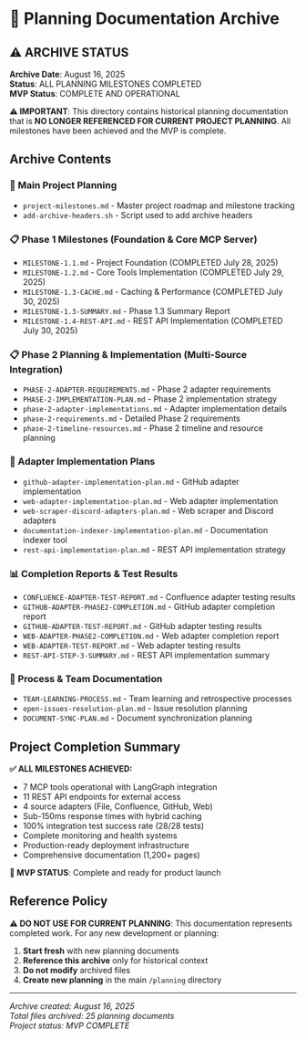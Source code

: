 # 📁 Planning Documentation Archive

## ⚠️ ARCHIVE STATUS
**Archive Date**: August 16, 2025  
**Status**: ALL PLANNING MILESTONES COMPLETED  
**MVP Status**: COMPLETE AND OPERATIONAL  

**⚠️ IMPORTANT**: This directory contains historical planning documentation that is **NO LONGER REFERENCED FOR CURRENT PROJECT PLANNING**. All milestones have been achieved and the MVP is complete.

## Archive Contents

### 🎯 Main Project Planning
- `project-milestones.md` - Master project roadmap and milestone tracking
- `add-archive-headers.sh` - Script used to add archive headers

### 📋 Phase 1 Milestones (Foundation & Core MCP Server)
- `MILESTONE-1.1.md` - Project Foundation (COMPLETED July 28, 2025)
- `MILESTONE-1.2.md` - Core Tools Implementation (COMPLETED July 29, 2025)  
- `MILESTONE-1.3-CACHE.md` - Caching & Performance (COMPLETED July 30, 2025)
- `MILESTONE-1.3-SUMMARY.md` - Phase 1.3 Summary Report
- `MILESTONE-1.4-REST-API.md` - REST API Implementation (COMPLETED July 30, 2025)

### 📋 Phase 2 Planning & Implementation (Multi-Source Integration)
- `PHASE-2-ADAPTER-REQUIREMENTS.md` - Phase 2 adapter requirements
- `PHASE-2-IMPLEMENTATION-PLAN.md` - Phase 2 implementation strategy
- `phase-2-adapter-implementations.md` - Adapter implementation details
- `phase-2-requirements.md` - Detailed Phase 2 requirements
- `phase-2-timeline-resources.md` - Phase 2 timeline and resource planning

### 🔧 Adapter Implementation Plans
- `github-adapter-implementation-plan.md` - GitHub adapter implementation
- `web-adapter-implementation-plan.md` - Web adapter implementation  
- `web-scraper-discord-adapters-plan.md` - Web scraper and Discord adapters
- `documentation-indexer-implementation-plan.md` - Documentation indexer tool
- `rest-api-implementation-plan.md` - REST API implementation strategy

### 📊 Completion Reports & Test Results
- `CONFLUENCE-ADAPTER-TEST-REPORT.md` - Confluence adapter testing results
- `GITHUB-ADAPTER-PHASE2-COMPLETION.md` - GitHub adapter completion report
- `GITHUB-ADAPTER-TEST-REPORT.md` - GitHub adapter testing results
- `WEB-ADAPTER-PHASE2-COMPLETION.md` - Web adapter completion report
- `WEB-ADAPTER-TEST-REPORT.md` - Web adapter testing results
- `REST-API-STEP-3-SUMMARY.md` - REST API implementation summary

### 🎯 Process & Team Documentation
- `TEAM-LEARNING-PROCESS.md` - Team learning and retrospective processes
- `open-issues-resolution-plan.md` - Issue resolution planning
- `DOCUMENT-SYNC-PLAN.md` - Document synchronization planning

## Project Completion Summary

**✅ ALL MILESTONES ACHIEVED:**
- 7 MCP tools operational with LangGraph integration
- 11 REST API endpoints for external access
- 4 source adapters (File, Confluence, GitHub, Web)
- Sub-150ms response times with hybrid caching
- 100% integration test success rate (28/28 tests)
- Complete monitoring and health systems
- Production-ready deployment infrastructure
- Comprehensive documentation (1,200+ pages)

**🚀 MVP STATUS**: Complete and ready for product launch

## Reference Policy

**⚠️ DO NOT USE FOR CURRENT PLANNING**: This documentation represents completed work. For any new development or planning:

1. **Start fresh** with new planning documents
2. **Reference this archive** only for historical context
3. **Do not modify** archived files
4. **Create new planning** in the main `/planning` directory

---

*Archive created: August 16, 2025*  
*Total files archived: 25 planning documents*  
*Project status: MVP COMPLETE*